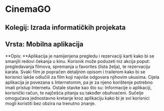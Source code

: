 # CinemaGO

## Kolegij: Izrada informatičkih projekata

## Vrsta: Mobilna aplikacija

**Opis: **Aplikacija je namijenjena pregledu i rezervaciji karti kako bi se smanjili redovi čekanja u kinu. Korisnik može poduzeti niz akcija poput: pregledavanja filmova, spremanja u 
favorites (lista želja), te rezervaciju karata. Svaki film je popračen detaljnim opisom i trailerom kako bi se korisnici lakše odlučili za film koji najviše odgovara njihovim ukusima. 
Cijela aplikacija je povezana s Internetomm, pa je za njeno korištenje potrebno imati pristup Internetu. Ostale stavke kao što su: Informacije o aplikaciji, korisnički račun, 
te najčešća pitanja su također obuhvaćeni. Sučelje omogućava jednostavno kretanje kroz aplikaciju kako bi je svi korisnici mogli koristiti bez obzira na trenutno znanje. 
